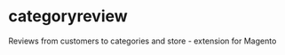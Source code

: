 categoryreview
==============

Reviews from customers to categories and store  - extension for Magento
